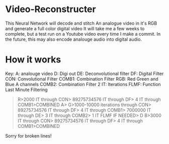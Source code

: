 # Video-Reconstructer
This Neural Network will decode and stitch An analogue video in it's RGB and generate a full color digital video 
It will take me a few weeks to complete, but a test run on a Youtube video every time I make a commit. In the future, this may also encode analouge audio into digital audio.
# How it works
Key: 
A: analouge video
D: Digi out
DE: Deconvolutional filter
DF: Digital Filter
CON: Convolutional Filter
COMB1: Combination Filter
RGB: Red Green and Blue A channels
COMB2: Combination Filter 2
IT: Iterations
FLMF: Function Last Minute Filtering

  > R>2000 IT through CON> 89275734576 IT through DF> 4 IT through COMB1>COMBINED 
 A> G>1000-10000 iterations through CON> 89275734576 IT through DF> 4 IT through COMB1> 7000000 IT through DE> 3 IT through COMB2> 1 IT FLMF IF NEEDED> D
  > B>3000 IT through CON> 89275734576 IT through DF> 4 IT through COMB1>COMBINED 

Sorry for broken lines!
